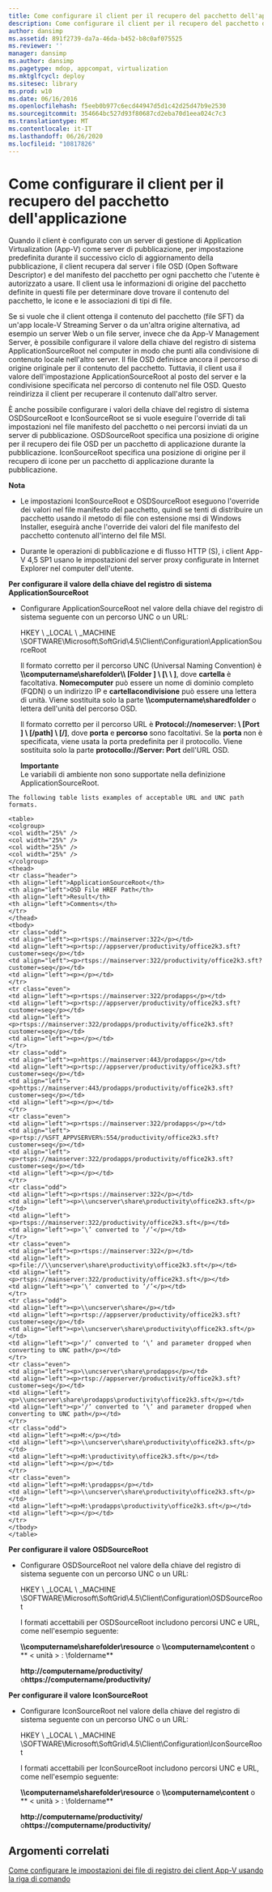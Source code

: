 ```yaml
---
title: Come configurare il client per il recupero del pacchetto dell'applicazione
description: Come configurare il client per il recupero del pacchetto dell'applicazione
author: dansimp
ms.assetid: 891f2739-da7a-46da-b452-b8c0af075525
ms.reviewer: ''
manager: dansimp
ms.author: dansimp
ms.pagetype: mdop, appcompat, virtualization
ms.mktglfcycl: deploy
ms.sitesec: library
ms.prod: w10
ms.date: 06/16/2016
ms.openlocfilehash: f5eeb0b977c6ecd44947d5d1c42d25d47b9e2530
ms.sourcegitcommit: 354664bc527d93f80687cd2eba70d1eea024c7c3
ms.translationtype: MT
ms.contentlocale: it-IT
ms.lasthandoff: 06/26/2020
ms.locfileid: "10817826"
---
```

# Come configurare il client per il recupero del pacchetto dell'applicazione


Quando il client è configurato con un server di gestione di Application Virtualization (App-V) come server di pubblicazione, per impostazione predefinita durante il successivo ciclo di aggiornamento della pubblicazione, il client recupera dal server i file OSD (Open Software Descriptor) e del manifesto del pacchetto per ogni pacchetto che l'utente è autorizzato a usare. Il client usa le informazioni di origine del pacchetto definite in questi file per determinare dove trovare il contenuto del pacchetto, le icone e le associazioni di tipi di file.

Se si vuole che il client ottenga il contenuto del pacchetto (file SFT) da un'app locale-V Streaming Server o da un'altra origine alternativa, ad esempio un server Web o un file server, invece che da App-V Management Server, è possibile configurare il valore della chiave del registro di sistema ApplicationSourceRoot nel computer in modo che punti alla condivisione di contenuto locale nell'altro server. Il file OSD definisce ancora il percorso di origine originale per il contenuto del pacchetto. Tuttavia, il client usa il valore dell'impostazione ApplicationSourceRoot al posto del server e la condivisione specificata nel percorso di contenuto nel file OSD. Questo reindirizza il client per recuperare il contenuto dall'altro server.

È anche possibile configurare i valori della chiave del registro di sistema OSDSourceRoot e IconSourceRoot se si vuole eseguire l'override di tali impostazioni nel file manifesto del pacchetto o nei percorsi inviati da un server di pubblicazione. OSDSourceRoot specifica una posizione di origine per il recupero dei file OSD per un pacchetto di applicazione durante la pubblicazione. IconSourceRoot specifica una posizione di origine per il recupero di icone per un pacchetto di applicazione durante la pubblicazione.

**Nota**  
-   Le impostazioni IconSourceRoot e OSDSourceRoot eseguono l'override dei valori nel file manifesto del pacchetto, quindi se tenti di distribuire un pacchetto usando il metodo di file con estensione msi di Windows Installer, eseguirà anche l'override dei valori del file manifesto del pacchetto contenuto all'interno del file MSI.

-   Durante le operazioni di pubblicazione e di flusso HTTP (S), i client App-V 4,5 SP1 usano le impostazioni del server proxy configurate in Internet Explorer nel computer dell'utente.



**Per configurare il valore della chiave del registro di sistema ApplicationSourceRoot**

-   Configurare ApplicationSourceRoot nel valore della chiave del registro di sistema seguente con un percorso UNC o un URL:

    HKEY \ _LOCAL \ _MACHINE \\SOFTWARE\\Microsoft\\SoftGrid\\4.5\\Client\\Configuration\\ApplicationSourceRoot

    Il formato corretto per il percorso UNC (Universal Naming Convention) è **\\\\computername\\sharefolder\\\ [Folder \] \ [\ \ \]**, dove **cartella** è facoltativa. **Nomecomputer** può essere un nome di dominio completo (FQDN) o un indirizzo IP e **cartellacondivisione** può essere una lettera di unità. Viene sostituita solo la parte **\\\\computername\\sharedfolder** o lettera dell'unità del percorso OSD.

    Il formato corretto per il percorso URL è **Protocol://nomeserver: \ [Port \] \ [/path\] \ [/\]**, dove **porta** e **percorso** sono facoltativi. Se la **porta** non è specificata, viene usata la porta predefinita per il protocollo. Viene sostituita solo la parte **protocollo://Server: Port** dell'URL OSD.

    **Importante**  
    Le variabili di ambiente non sono supportate nella definizione ApplicationSourceRoot.



~~~
The following table lists examples of acceptable URL and UNC path formats.

<table>
<colgroup>
<col width="25%" />
<col width="25%" />
<col width="25%" />
<col width="25%" />
</colgroup>
<thead>
<tr class="header">
<th align="left">ApplicationSourceRoot</th>
<th align="left">OSD File HREF Path</th>
<th align="left">Result</th>
<th align="left">Comments</th>
</tr>
</thead>
<tbody>
<tr class="odd">
<td align="left"><p>rtsps://mainserver:322</p></td>
<td align="left"><p>rtsp://appserver/productivity/office2k3.sft?customer=seq</p></td>
<td align="left"><p>rtsps://mainserver:322/productivity/office2k3.sft?customer=seq</p></td>
<td align="left"><p></p></td>
</tr>
<tr class="even">
<td align="left"><p>rtsps://mainserver:322/prodapps</p></td>
<td align="left"><p>rtsp://appserver/productivity/office2k3.sft?customer=seq</p></td>
<td align="left"><p>rtsps://mainserver:322/prodapps/productivity/office2k3.sft?customer=seq</p></td>
<td align="left"><p></p></td>
</tr>
<tr class="odd">
<td align="left"><p>https://mainserver:443/prodapps</p></td>
<td align="left"><p>rtsp://appserver/productivity/office2k3.sft?customer=seq</p></td>
<td align="left"><p>https://mainserver:443/prodapps/productivity/office2k3.sft?customer=seq</p></td>
<td align="left"><p></p></td>
</tr>
<tr class="even">
<td align="left"><p>rtsps://mainserver:322/prodapps</p></td>
<td align="left"><p>rtsp://%SFT_APPVSERVER%:554/productivity/office2k3.sft?customer=seq</p></td>
<td align="left"><p>rtsps://mainserver:322/prodapps/productivity/office2k3.sft?customer=seq</p></td>
<td align="left"><p></p></td>
</tr>
<tr class="odd">
<td align="left"><p>rtsps://mainserver:322</p></td>
<td align="left"><p>\\uncserver\share\productivity\office2k3.sft</p></td>
<td align="left"><p>rtsps://mainserver:322/productivity/office2k3.sft</p></td>
<td align="left"><p>‘\’ converted to ‘/’</p></td>
</tr>
<tr class="even">
<td align="left"><p>rtsps://mainserver:322</p></td>
<td align="left"><p>file://\\uncserver\share\productivity\office2k3.sft</p></td>
<td align="left"><p>rtsps://mainserver:322/productivity/office2k3.sft</p></td>
<td align="left"><p>‘\’ converted to ‘/’</p></td>
</tr>
<tr class="odd">
<td align="left"><p>\\uncserver\share</p></td>
<td align="left"><p>rtsp://appserver/productivity/office2k3.sft?customer=seq</p></td>
<td align="left"><p>\\uncserver\share\productivity\office2k3.sft</p></td>
<td align="left"><p>‘/’ converted to ‘\’ and parameter dropped when converting to UNC path</p></td>
</tr>
<tr class="even">
<td align="left"><p>\\uncserver\share\prodapps</p></td>
<td align="left"><p>rtsp://appserver/productivity/office2k3.sft?customer=seq</p></td>
<td align="left"><p>\\uncserver\share\prodapps\productivity\office2k3.sft</p></td>
<td align="left"><p>‘/’ converted to ‘\’ and parameter dropped when converting to UNC path</p></td>
</tr>
<tr class="odd">
<td align="left"><p>M:</p></td>
<td align="left"><p>\\uncserver\share\productivity\office2k3.sft</p></td>
<td align="left"><p>M:\productivity\office2k3.sft</p></td>
<td align="left"><p></p></td>
</tr>
<tr class="even">
<td align="left"><p>M:\prodapps</p></td>
<td align="left"><p>\\uncserver\share\productivity\office2k3.sft</p></td>
<td align="left"><p>M:\prodapps\productivity\office2k3.sft</p></td>
<td align="left"><p></p></td>
</tr>
</tbody>
</table>
~~~



**Per configurare il valore OSDSourceRoot**

-   Configurare OSDSourceRoot nel valore della chiave del registro di sistema seguente con un percorso UNC o un URL:

    HKEY \ _LOCAL \ _MACHINE \\SOFTWARE\\Microsoft\\SoftGrid\\4.5\\Client\\Configuration\\OSDSourceRoot

    I formati accettabili per OSDSourceRoot includono percorsi UNC e URL, come nell'esempio seguente:

    **\\\\computername\\sharefolder\\resource** o **\\\\computername\\content** o ** &lt; unità &gt; : \\foldername**

    **http://computername/productivity/** o**https://computername/productivity/**

**Per configurare il valore IconSourceRoot**

-   Configurare IconSourceRoot nel valore della chiave del registro di sistema seguente con un percorso UNC o un URL:

    HKEY \ _LOCAL \ _MACHINE \\SOFTWARE\\Microsoft\\SoftGrid\\4.5\\Client\\Configuration\\IconSourceRoot

    I formati accettabili per IconSourceRoot includono percorsi UNC e URL, come nell'esempio seguente:

    **\\\\computername\\sharefolder\\resource** o **\\\\computername\\content** o ** &lt; unità &gt; : \\foldername**

    **http://computername/productivity/** o**https://computername/productivity/**

## Argomenti correlati


[Come configurare le impostazioni dei file di registro dei client App-V usando la riga di comando](how-to-configure-the-app-v-client-registry-settings-by-using-the-command-line.md)









